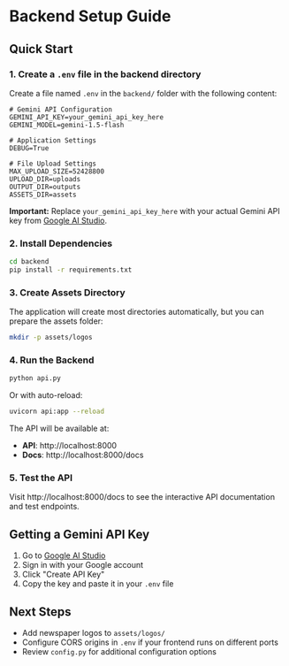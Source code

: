 # Backend Setup Guide

## Quick Start

### 1. Create a `.env` file in the backend directory

Create a file named `.env` in the `backend/` folder with the following content:

```env
# Gemini API Configuration
GEMINI_API_KEY=your_gemini_api_key_here
GEMINI_MODEL=gemini-1.5-flash

# Application Settings
DEBUG=True

# File Upload Settings
MAX_UPLOAD_SIZE=52428800
UPLOAD_DIR=uploads
OUTPUT_DIR=outputs
ASSETS_DIR=assets
```

**Important:** Replace `your_gemini_api_key_here` with your actual Gemini API key from [Google AI Studio](https://makersuite.google.com/app/apikey).

### 2. Install Dependencies

```bash
cd backend
pip install -r requirements.txt
```

### 3. Create Assets Directory

The application will create most directories automatically, but you can prepare the assets folder:

```bash
mkdir -p assets/logos
```

### 4. Run the Backend

```bash
python api.py
```

Or with auto-reload:

```bash
uvicorn api:app --reload
```

The API will be available at:
- **API**: http://localhost:8000
- **Docs**: http://localhost:8000/docs

### 5. Test the API

Visit http://localhost:8000/docs to see the interactive API documentation and test endpoints.

## Getting a Gemini API Key

1. Go to [Google AI Studio](https://makersuite.google.com/app/apikey)
2. Sign in with your Google account
3. Click "Create API Key"
4. Copy the key and paste it in your `.env` file

## Next Steps

- Add newspaper logos to `assets/logos/`
- Configure CORS origins in `.env` if your frontend runs on different ports
- Review `config.py` for additional configuration options

